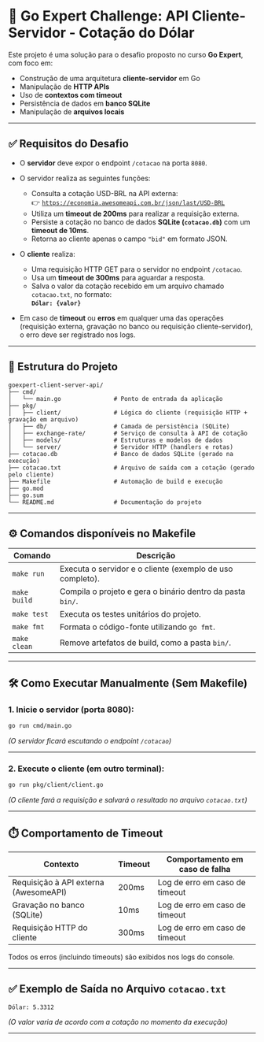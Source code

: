 # 🚀 Go Expert Challenge: API Cliente-Servidor - Cotação do Dólar

Este projeto é uma solução para o desafio proposto no curso **Go Expert**, com foco em:

- Construção de uma arquitetura **cliente-servidor** em Go
- Manipulação de **HTTP APIs**
- Uso de **contextos com timeout**
- Persistência de dados em **banco SQLite**
- Manipulação de **arquivos locais**

---

## ✅ Requisitos do Desafio

- O **servidor** deve expor o endpoint `/cotacao` na porta `8080`.
- O servidor realiza as seguintes funções:

  - Consulta a cotação USD-BRL na API externa:  
    👉 [`https://economia.awesomeapi.com.br/json/last/USD-BRL`](https://economia.awesomeapi.com.br/json/last/USD-BRL)
  - Utiliza um **timeout de 200ms** para realizar a requisição externa.
  - Persiste a cotação no banco de dados **SQLite (`cotacao.db`)** com um **timeout de 10ms**.
  - Retorna ao cliente apenas o campo `"bid"` em formato JSON.

- O **cliente** realiza:

  - Uma requisição HTTP GET para o servidor no endpoint `/cotacao`.
  - Usa um **timeout de 300ms** para aguardar a resposta.
  - Salva o valor da cotação recebido em um arquivo chamado `cotacao.txt`, no formato:  
    **`Dólar: {valor}`**

- Em caso de **timeout** ou **erros** em qualquer uma das operações (requisição externa, gravação no banco ou requisição cliente-servidor), o erro deve ser registrado nos logs.

---

## 🧱 Estrutura do Projeto

```
goexpert-client-server-api/
├── cmd/
│   └── main.go               # Ponto de entrada da aplicação
├── pkg/
│   ├── client/               # Lógica do cliente (requisição HTTP + gravação em arquivo)
│   ├── db/                   # Camada de persistência (SQLite)
│   ├── exchange-rate/        # Serviço de consulta à API de cotação
│   ├── models/               # Estruturas e modelos de dados
│   └── server/               # Servidor HTTP (handlers e rotas)
├── cotacao.db                # Banco de dados SQLite (gerado na execução)
├── cotacao.txt               # Arquivo de saída com a cotação (gerado pelo cliente)
├── Makefile                  # Automação de build e execução
├── go.mod
├── go.sum
└── README.md                 # Documentação do projeto
```

---

## ⚙️ Comandos disponíveis no Makefile

| Comando      | Descrição                                                  |
| ------------ | ---------------------------------------------------------- |
| `make run`   | Executa o servidor e o cliente (exemplo de uso completo).  |
| `make build` | Compila o projeto e gera o binário dentro da pasta `bin/`. |
| `make test`  | Executa os testes unitários do projeto.                    |
| `make fmt`   | Formata o código-fonte utilizando `go fmt`.                |
| `make clean` | Remove artefatos de build, como a pasta `bin/`.            |

---

## 🛠️ Como Executar Manualmente (Sem Makefile)

### 1. Inicie o servidor (porta 8080):

```bash
go run cmd/main.go
```

_(O servidor ficará escutando o endpoint `/cotacao`)_

---

### 2. Execute o cliente (em outro terminal):

```bash
go run pkg/client/client.go
```

_(O cliente fará a requisição e salvará o resultado no arquivo `cotacao.txt`)_

---

## ⏱️ Comportamento de Timeout

| Contexto                              | Timeout | Comportamento em caso de falha |
| ------------------------------------- | ------- | ------------------------------ |
| Requisição à API externa (AwesomeAPI) | 200ms   | Log de erro em caso de timeout |
| Gravação no banco (SQLite)            | 10ms    | Log de erro em caso de timeout |
| Requisição HTTP do cliente            | 300ms   | Log de erro em caso de timeout |

Todos os erros (incluindo timeouts) são exibidos nos logs do console.

---

## ✅ Exemplo de Saída no Arquivo `cotacao.txt`

```
Dólar: 5.3312
```

_(O valor varia de acordo com a cotação no momento da execução)_

---

